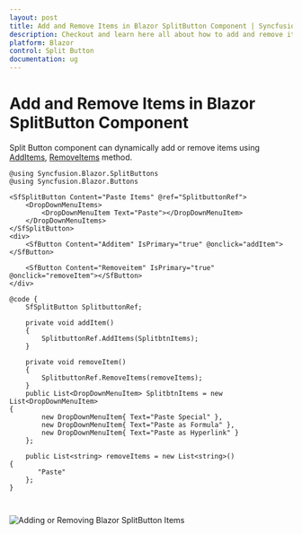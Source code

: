 ```yaml
---
layout: post
title: Add and Remove Items in Blazor SplitButton Component | Syncfusion
description: Checkout and learn here all about how to add and remove items in Syncfusion Blazor SplitButton component and more.
platform: Blazor
control: Split Button
documentation: ug
---
```


# Add and Remove Items in Blazor SplitButton Component

Split Button component can dynamically add or remove items using  [AddItems](https://help.syncfusion.com/cr/blazor/Syncfusion.Blazor.SplitButtons.SfSplitButton.html#Syncfusion_Blazor_SplitButtons_SfSplitButton_AddItems_System_Collections_Generic_List_Syncfusion_Blazor_SplitButtons_DropDownMenuItem__System_String_System_Boolean_), [RemoveItems](https://help.syncfusion.com/cr/blazor/Syncfusion.Blazor.SplitButtons.SfSplitButton.html#Syncfusion_Blazor_SplitButtons_SfSplitButton_RemoveItems_System_Collections_Generic_List_System_String__System_Boolean_) method.

```cshtml
@using Syncfusion.Blazor.SplitButtons
@using Syncfusion.Blazor.Buttons

<SfSplitButton Content="Paste Items" @ref="SplitbuttonRef">
    <DropDownMenuItems>
        <DropDownMenuItem Text="Paste"></DropDownMenuItem>
    </DropDownMenuItems>
</SfSplitButton>
<div>
    <SfButton Content="Additem" IsPrimary="true" @onclick="addItem"></SfButton>

    <SfButton Content="Removeitem" IsPrimary="true" @onclick="removeItem"></SfButton>
</div>

@code {
    SfSplitButton SplitbuttonRef;

    private void addItem()
    {
        SplitbuttonRef.AddItems(SplitbtnItems);
    }

    private void removeItem()
    {
        SplitbuttonRef.RemoveItems(removeItems);
    }
    public List<DropDownMenuItem> SplitbtnItems = new List<DropDownMenuItem>
{
        new DropDownMenuItem{ Text="Paste Special" },
        new DropDownMenuItem{ Text="Paste as Formula" },
        new DropDownMenuItem{ Text="Paste as Hyperlink" }
    };

    public List<string> removeItems = new List<string>()
{
       "Paste"
    };
}

  
```

![Adding or Removing Blazor SplitButton Items](./../images/blazor-splitbutton-add-remove-items.png)